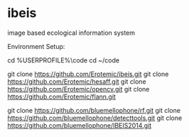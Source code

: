 ibeis
=====

image based ecological information system


Environment Setup: 

cd %USERPROFILE%\code
cd ~/code

git clone https://github.com/Erotemic/ibeis.git
git clone https://github.com/Erotemic/hesaff.git
git clone https://github.com/Erotemic/opencv.git
git clone https://github.com/Erotemic/flann.git

git clone https://github.com/bluemellophone/rf.git
git clone https://github.com/bluemellophone/detecttools.git
git clone https://github.com/bluemellophone/IBEIS2014.git
